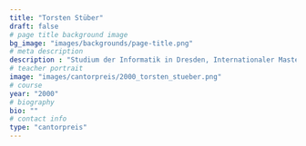 ```yaml
---
title: "Torsten Stüber"
draft: false
# page title background image
bg_image: "images/backgrounds/page-title.png"
# meta description
description : "Studium der Informatik in Dresden, Internationaler Masterstudiengang Computational Logic, Studienaufenthalt University of Auckland, Neuseeland, Erlangung des Grades Master of Science in Computer Science, Promotion an der TU Dresden, wissenschaftlicher Mitarbeiter TU Dresden"
# teacher portrait
image: "images/cantorpreis/2000_torsten_stueber.png"
# course
year: "2000"
# biography
bio: ""
# contact info
type: "cantorpreis"
---
```

